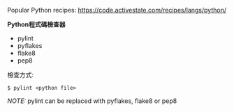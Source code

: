 Popular Python recipes: https://code.activestate.com/recipes/langs/python/

**Python程式碼檢查器**
- pylint
- pyflakes
- flake8
- pep8

檢查方式:
```
$ pylint <python file>
```
*NOTE:* pylint can be replaced with pyflakes, flake8 or pep8

